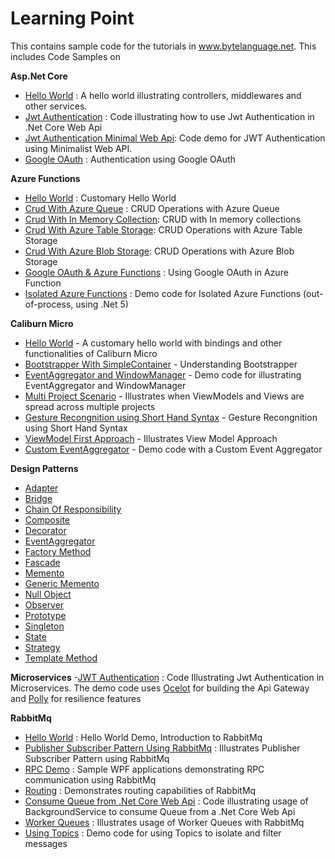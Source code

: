 # Learning Point

This contains sample code for the tutorials in www.bytelanguage.net.  This includes Code Samples on

**Asp.Net Core**
- [Hello World](https://github.com/anuviswan/LearningPoint/tree/master/AspNetCore/MyFirstApp) : A hello world illustrating controllers, middlewares and other services.
- [Jwt Authentication](https://github.com/anuviswan/LearningPoint/tree/master/AspNetCore/JwtExample) : Code illustrating how to use Jwt Authentication in .Net Core Web Api
- [Jwt Authentication Minimal Web Api](https://github.com/anuviswan/LearningPoint/tree/master/AspNetCore/MinimalWebAPi): Code demo for JWT Authentication using Minimalist Web API.
- [Google OAuth](https://github.com/anuviswan/LearningPoint/tree/master/AspNetCore/WebAppOAuthDemo) : Authentication using Google OAuth

**Azure Functions**
- [Hello World](https://github.com/anuviswan/LearningPoint/tree/master/AzureFunctions/AzureFunctions/HelloWorld) : Customary Hello World
- [Crud With Azure Queue](https://github.com/anuviswan/LearningPoint/tree/master/AzureFunctions/AzureFunctions/AzureFunc.Crud.Queue) : CRUD Operations with Azure Queue
- [Crud With In Memory Collection](https://github.com/anuviswan/LearningPoint/tree/master/AzureFunctions/AzureFunctions/AzureFunc.Crud.MemoryCollection): CRUD with In memory collections
- [Crud With Azure Table Storage](https://github.com/anuviswan/LearningPoint/tree/master/AzureFunctions/AzureFunctions/AzureFunc.Crud.TableStorage): CRUD Operations with Azure Table Storage
- [Crud With Azure Blob Storage](https://github.com/anuviswan/LearningPoint/tree/master/AzureFunctions/AzureFunctions/AzureFunc.Crud.Blob): CRUD Operations with Azure Blob Storage
- [Google OAuth & Azure Functions](https://github.com/anuviswan/LearningPoint/tree/master/AzureFunctions/AzureFunctions/GoogleAuthentication) : Using Google OAuth in Azure Function
- [Isolated Azure Functions](https://github.com/anuviswan/LearningPoint/tree/master/AzureFunctions/IsolatedFunctionApps) : Demo code for Isolated Azure Functions (out-of-process, using .Net 5)

**Caliburn Micro**
 - [Hello World](https://github.com/anuviswan/LearningPoint/tree/master/CMDemo/App001) - A customary hello world with bindings and other functionalities of Caliburn Micro
 - [Bootstrapper With SimpleContainer](https://github.com/anuviswan/LearningPoint/tree/master/CMDemo/App002) - Understanding Bootstrapper 
 - [EventAggregator and WindowManager](https://github.com/anuviswan/LearningPoint/tree/master/CMDemo/App003.Ea.Wm) - Demo code for illustrating EventAggregator and WindowManager
 - [Multi Project Scenario](https://github.com/anuviswan/LearningPoint/tree/master/CMDemo/App003.MultiProject.Demo) - Illustrates when ViewModels and Views are spread across multiple projects
 - [Gesture Recongnition using Short Hand Syntax](https://github.com/anuviswan/LearningPoint/tree/master/CMDemo/App004.CustomTrigger) - Gesture Recongnition using Short Hand Syntax
 - [ViewModel First Approach](https://github.com/anuviswan/LearningPoint/tree/master/CMDemo/App005.ViewModelFirst) - Illustrates View Model Approach
 - [Custom EventAggregator](https://github.com/anuviswan/LearningPoint/tree/master/CMDemo/App006.CustomEventAggregator) - Demo code with a Custom Event Aggregator

**Design Patterns**
- [Adapter](https://github.com/anuviswan/LearningPoint/tree/master/Design%20Patterns/Adapter)
- [Bridge](https://github.com/anuviswan/LearningPoint/tree/master/Design%20Patterns/Bridge)
- [Chain Of Responsibility](https://github.com/anuviswan/LearningPoint/tree/master/Design%20Patterns/CoR/CoR)
- [Composite](https://github.com/anuviswan/LearningPoint/tree/master/Design%20Patterns/Composite)
- [Decorator](https://github.com/anuviswan/LearningPoint/tree/master/Design%20Patterns/Decorator)
- [EventAggregator](https://github.com/anuviswan/LearningPoint/tree/master/Design%20Patterns/EventAggregator.Simple)
- [Factory Method](https://github.com/anuviswan/LearningPoint/tree/master/Design%20Patterns/FactoryMethod)
- [Fascade](https://github.com/anuviswan/LearningPoint/tree/master/Design%20Patterns/Fascade)
- [Memento](https://github.com/anuviswan/LearningPoint/tree/master/Design%20Patterns/Memento)
- [Generic Memento](https://github.com/anuviswan/LearningPoint/tree/master/Design%20Patterns/GenericMemento)
- [Null Object](https://github.com/anuviswan/LearningPoint/tree/master/Design%20Patterns/NullObject)
- [Observer](https://github.com/anuviswan/LearningPoint/tree/master/Design%20Patterns/Observer)
- [Prototype](https://github.com/anuviswan/LearningPoint/tree/master/Design%20Patterns/Prototype)
- [Singleton](https://github.com/anuviswan/LearningPoint/tree/master/Design%20Patterns/Singleton)
- [State](https://github.com/anuviswan/LearningPoint/tree/master/Design%20Patterns/State)
- [Strategy](https://github.com/anuviswan/LearningPoint/tree/master/Design%20Patterns/Strategy)
- [Template Method](https://github.com/anuviswan/LearningPoint/tree/master/Design%20Patterns/Template)

**Microservices**
-[JWT Authentication](https://github.com/anuviswan/LearningPoint/tree/master/Microservices/AuthenticationDemo) : Code Illustrating Jwt Authentication in Microservices. The demo code uses [Ocelot](https://github.com/ThreeMammals/Ocelot) for building the Api Gateway and [Polly](https://github.com/App-vNext/Polly) for resilience features
 
**RabbitMq**

- [Hello World](https://github.com/anuviswan/LearningPoint/tree/master/RabbitMq/HelloWorld) : Hello World Demo, Introduction to RabbitMq
- [Publisher Subscriber Pattern Using RabbitMq](https://github.com/anuviswan/LearningPoint/tree/master/RabbitMq/PublishSubscriber) : Illustrates Publisher Subscriber Pattern using RabbitMq
- [RPC Demo](https://github.com/anuviswan/LearningPoint/tree/master/RabbitMq/Demo.Rpc) : Sample WPF applications demonstrating RPC communication using RabbitMq
- [Routing](https://github.com/anuviswan/LearningPoint/tree/master/RabbitMq/Routing) : Demonstrates routing capabilities of RabbitMq
- [Consume Queue from .Net Core Web Api](https://github.com/anuviswan/LearningPoint/tree/master/RabbitMq/WebApiBackgroundService) : Code illustrating usage of BackgroundService to consume Queue from a .Net Core Web Api
- [Worker Queues](https://github.com/anuviswan/LearningPoint/tree/master/RabbitMq/WorkerQueues) : Illustrates usage of Worker Queues with RabbitMq
- [Using Topics](https://github.com/anuviswan/LearningPoint/tree/master/RabbitMq/Topics) : Demo code for using Topics to isolate and filter messages
